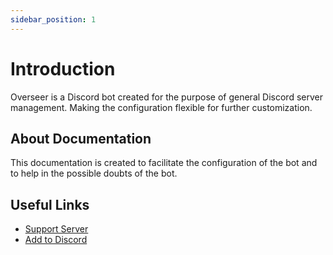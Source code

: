 ```yaml
---
sidebar_position: 1
---
```


# Introduction

Overseer is a Discord bot created for the purpose of general Discord server management. Making the configuration flexible for further customization.

## About Documentation

This documentation is created to facilitate the configuration of the bot and to help in the possible doubts of the bot.

## Useful Links

- [Support Server](https://discord.gg/yWjeDA6ewJ)
- [Add to Discord](https://discord.com/oauth2/authorize?client_id=1228065406196125810&permissions=117760&scope=bot)
